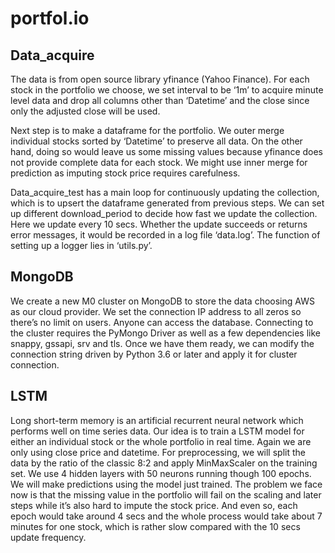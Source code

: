 # portfol.io









## Data_acquire

The data is from open source library yfinance (Yahoo Finance). For each stock in the portfolio we choose, we set interval to be ‘1m’ to acquire minute level data and drop all columns other than ‘Datetime’ and the close since only the adjusted close will be used. 

Next step is to make a dataframe for the portfolio. We outer merge individual stocks sorted by ‘Datetime’ to preserve all data. On the other hand, doing so would leave us some missing values because yfinance does not provide complete data for each stock. We might use inner merge for prediction as imputing stock price requires carefulness. 

Data_acquire_test has a main loop for continuously updating the collection, which is to upsert the dataframe generated from previous steps. We can set up different download_period to decide how fast we update the collection. Here we update every 10 secs. Whether the update succeeds or returns error messages, it would be recorded in a log file ‘data.log’. The function of setting up a logger lies in ‘utils.py’.

## MongoDB

We create a new M0 cluster on MongoDB to store the data choosing AWS as our cloud provider. We set the connection IP address to all zeros so there’s no limit on users. Anyone can access the database. Connecting to the cluster requires the PyMongo Driver as well as a few dependencies like snappy, gssapi, srv and tls. Once we have them ready, we can modify the connection string driven by Python 3.6 or later and apply it for cluster connection.

## LSTM

Long short-term memory is an artificial recurrent neural network which performs well on time series data. Our idea is to train a LSTM model for either an individual stock or the whole portfolio in real time. Again we are only using close price and datetime. For preprocessing, we will split the data by the ratio of the classic 8:2 and apply MinMaxScaler on the training set. We use 4 hidden layers with 50 neurons running though 100 epochs. We will make predictions using the model just trained. The problem we face now is that the missing value in the portfolio will fail on the scaling and later steps while it’s also hard to impute the stock price. And even so, each epoch would take around 4 secs and the whole process would take about 7 minutes for one stock, which is rather slow compared with the 10 secs update frequency. 
